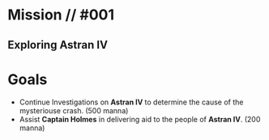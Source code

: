 # Mission // #001
## Exploring Astran IV
# Goals
- Continue Investigations on **Astran IV** to determine the cause of the mysteriouse crash. (500 manna)
- Assist **Captain Holmes** in delivering aid to the people of **Astran IV**. (200 manna)
